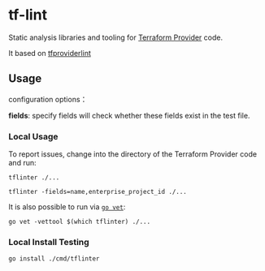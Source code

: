 # tf-lint

Static analysis libraries and tooling for [Terraform Provider](https://www.terraform.io/docs/providers/index.html) code.

It based on [tfproviderlint](https://pkg.go.dev/github.com/bflad/tfproviderlint)

## Usage

configuration options：

**fields**: specify fields will check whether these fields exist in the test file.

### Local Usage

To report issues, change into the directory of the Terraform Provider code and run:

```console
tflinter ./...
```

```console
tflinter -fields=name,enterprise_project_id ./...
```

It is also possible to run via [`go vet`](https://golang.org/cmd/vet/):

```console
go vet -vettool $(which tflinter) ./...
```

### Local Install Testing

```console
go install ./cmd/tflinter
```
